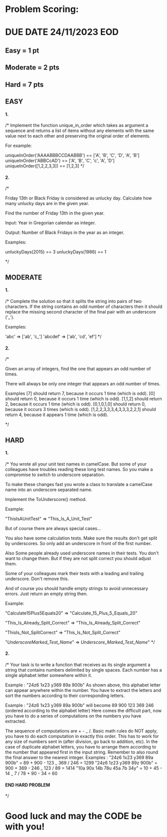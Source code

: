 # Problem Scoring:
# DUE DATE 24/11/2023 EOD

## Easy = 1 pt
## Moderate = 2 pts
## Hard = 7 pts

## EASY

#### 1.

/\*
Implement the function unique_in_order which takes as argument a sequence and returns a list of items without any elements with the same value next to each other and preserving the original order of elements.

For example:

uniqueInOrder('AAAABBBCCDAABBB') == ['A', 'B', 'C', 'D', 'A', 'B']
uniqueInOrder('ABBCcAD') == ['A', 'B', 'C', 'c', 'A', 'D']
uniqueInOrder([1,2,2,3,3]) == [1,2,3]
\*/

#### 2.

/\*

Friday 13th or Black Friday is considered as unlucky day. Calculate how many unlucky days are in the given year.

Find the number of Friday 13th in the given year.

Input: Year in Gregorian calendar as integer.

Output: Number of Black Fridays in the year as an integer.

Examples:

unluckyDays(2015) == 3
unluckyDays(1986) == 1

\*/

## MODERATE

#### 1.

/\*
Complete the solution so that it splits the string into pairs of two characters. If the string contains an odd number of characters then it should replace the missing second character of the final pair with an underscore ('\_').

Examples:

'abc' => ['ab', 'c_']
'abcdef' => ['ab', 'cd', 'ef']
\*/

#### 2.

/\*

Given an array of integers, find the one that appears an odd number of times.

There will always be only one integer that appears an odd number of times.

Examples
[7] should return 7, because it occurs 1 time (which is odd).
[0] should return 0, because it occurs 1 time (which is odd).
[1,1,2] should return 2, because it occurs 1 time (which is odd).
[0,1,0,1,0] should return 0, because it occurs 3 times (which is odd).
[1,2,2,3,3,3,4,3,3,3,2,2,1] should return 4, because it appears 1 time (which is odd).

\*/

## HARD

#### 1.

/\*
You wrote all your unit test names in camelCase. But some of your colleagues have troubles reading these long test names. So you make a compromise to switch to underscore separation.

To make these changes fast you wrote a class to translate a camelCase name into an underscore separated name.

Implement the ToUnderscore() method.

Example:

"ThisIsAUnitTest" => "This_Is_A_Unit_Test"

But of course there are always special cases...

You also have some calculation tests. Make sure the results don't get split by underscores. So only add an underscore in front of the first number.

Also Some people already used underscore names in their tests. You don't want to change them. But if they are not split correct you should adjust them.

Some of your colleagues mark their tests with a leading and trailing underscore. Don't remove this.

And of course you should handle empty strings to avoid unnecessary errors. Just return an empty string then.

Example:

"Calculate15Plus5Equals20" => "Calculate_15_Plus_5_Equals_20"

"This_Is_Already_Split_Correct" => "This_Is_Already_Split_Correct"

"ThisIs_Not_SplitCorrect" => "This_Is_Not_Split_Correct"

"_UnderscoreMarked_Test_Name_" => _Underscore_Marked_Test_Name_"
\*/


#### 2.
/\*
Your task is to write a function that receives as its single argument a string that contains numbers delimited by single spaces. Each number has a single alphabet letter somewhere within it.

Example : "24z6 1x23 y369 89a 900b"
As shown above, this alphabet letter can appear anywhere within the number. You have to extract the letters and sort the numbers according to their corresponding letters.

Example : "24z6 1x23 y369 89a 900b" will become 89 900 123 369 246 (ordered according to the alphabet letter)
Here comes the difficult part, now you have to do a series of computations on the numbers you have extracted.

The sequence of computations are + - _ /. Basic math rules do NOT apply, you have to do each computation in exactly this order.
This has to work for any size of numbers sent in (after division, go back to addition, etc).
In the case of duplicate alphabet letters, you have to arrange them according to the number that appeared first in the input string.
Remember to also round the final answer to the nearest integer.
Examples :
"24z6 1x23 y369 89a 900b" = 89 + 900 - 123 _ 369 / 246 = 1299
"24z6 1z23 y369 89z 900b" = 900 + 369 - 246 _ 123 / 89 = 1414
"10a 90x 14b 78u 45a 7b 34y" = 10 + 45 - 14 _ 7 / 78 + 90 - 34 = 60

####  END HARD PROBLEM

\*/

# Good luck and may the CODE be with you!
